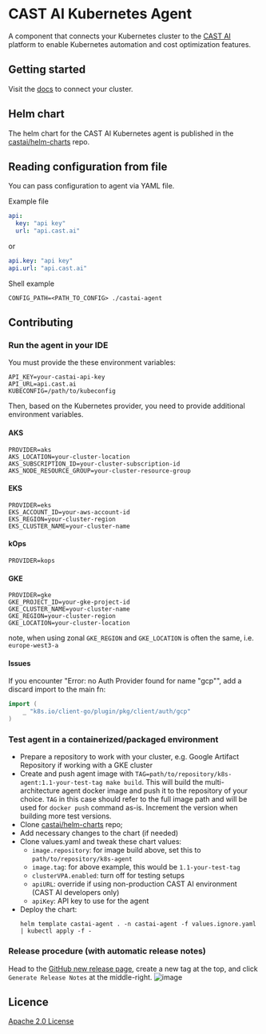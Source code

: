 # CAST AI Kubernetes Agent

A component that connects your Kubernetes cluster to the [CAST AI](https://www.cast.ai) platform to enable Kubernetes automation and cost optimization features.

## Getting started

Visit the [docs](https://docs.cast.ai/docs/getting-started) to connect your cluster.

## Helm chart

The helm chart for the CAST AI Kubernetes agent is published in the [castai/helm-charts](https://github.com/castai/helm-charts) repo.


## Reading configuration from file

You can pass configuration to agent via YAML file.

Example file
```yaml
api:
  key: "api key"
  url: "api.cast.ai"
```
or

```yaml
api.key: "api key"
api.url: "api.cast.ai"
```

Shell example

```shell 
CONFIG_PATH=<PATH_TO_CONFIG> ./castai-agent
```

## Contributing

### Run the agent in your IDE 

You must provide the these environment variables:

```text
API_KEY=your-castai-api-key
API_URL=api.cast.ai
KUBECONFIG=/path/to/kubeconfig
```

Then, based on the Kubernetes provider, you need to provide additional environment variables.

#### AKS

```text
PROVIDER=aks
AKS_LOCATION=your-cluster-location
AKS_SUBSCRIPTION_ID=your-cluster-subscription-id
AKS_NODE_RESOURCE_GROUP=your-cluster-resource-group
```

#### EKS

```text
PROVIDER=eks
EKS_ACCOUNT_ID=your-aws-account-id
EKS_REGION=your-cluster-region
EKS_CLUSTER_NAME=your-cluster-name
```

#### kOps

```text
PROVIDER=kops
```

#### GKE

```text
PROVIDER=gke
GKE_PROJECT_ID=your-gke-project-id
GKE_CLUSTER_NAME=your-cluster-name
GKE_REGION=your-cluster-region
GKE_LOCATION=your-cluster-location
```
note, when using zonal `GKE_REGION` and `GKE_LOCATION` is often the same, i.e. `europe-west3-a`


#### Issues

If you encounter "Error: no Auth Provider found for name "gcp"", add a discard import to the main fn: 
```go
import (
    _ "k8s.io/client-go/plugin/pkg/client/auth/gcp"
)
```

### Test agent in a containerized/packaged environment

* Prepare a repository to work with your cluster, e.g. Google Artifact Repository if working with a GKE cluster
* Create and push agent image with `TAG=path/to/repository/k8s-agent:1.1-your-test-tag make build`. This will build the multi-architecture agent docker image and push it to the repository of your choice. `TAG` in this case should refer to the full image path and will be used for `docker push` command as-is. Increment the version when building more test versions.
* Clone [castai/helm-charts](https://github.com/castai/helm-charts) repo;
* Add necessary changes to the chart (if needed)
* Clone values.yaml and tweak these chart values:
  * `image.repository`: for image build above, set this to `path/to/repository/k8s-agent`
  * `image.tag`: for above example, this would be `1.1-your-test-tag`
  * `clusterVPA.enabled`: turn off for testing setups
  * `apiURL`: override if using non-production CAST AI environment (CAST AI developers only)
  * `apiKey`: API key to use for the agent
* Deploy the chart:
  ```
  helm template castai-agent . -n castai-agent -f values.ignore.yaml | kubectl apply -f -
  ```
  

### Release procedure (with automatic release notes)

Head to the [GitHub new release page](https://github.com/castai/k8s-agent/releases/new), create a new tag at the top, and click `Generate Release Notes` at the middle-right.
![image](https://user-images.githubusercontent.com/571022/174777789-2d7d646d-714d-42da-8c66-a6ed407b4440.png)


## Licence

[Apache 2.0 License](LICENSE)
